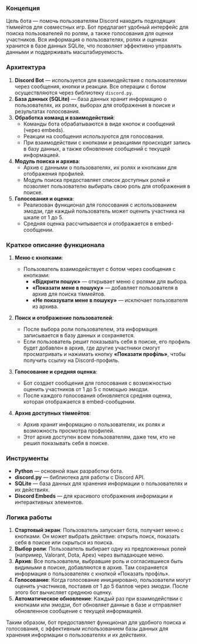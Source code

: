 ### Концепция
Цель бота — помочь пользователям Discord находить подходящих тіммейтов для совместных игр. Бот предлагает удобный интерфейс для поиска пользователей по ролям, а также голосования для оценки участников. Вся информация о пользователях, ролях и оценках хранится в базе данных SQLite, что позволяет эффективно управлять данными и поддерживать масштабируемость.

### Архитектура
1. **Discord Bot** — используется для взаимодействия с пользователями через сообщения, кнопки и реакции. Все операции с ботом осуществляются через библиотеку `discord.py`.
2. **База данных (SQLite)** — база данных хранит информацию о пользователях, их ролях, выборах для отображения в поиске и результатах голосования.
3. **Обработка команд и взаимодействий**:
   - Команды бота обрабатываются в виде кнопок и сообщений (через embeds).
   - Реакции на сообщения используются для голосования.
   - При взаимодействии с кнопками и реакциями происходит запись в базу данных, а также обновление сообщений с текущей информацией.
4. **Модуль поиска и архива**:
   - Архив с данными о пользователях, их ролях и кнопками для отображения профилей.
   - Модуль поиска предоставляет список доступных ролей и позволяет пользователю выбирать свою роль для отображения в поиске.
5. **Голосования и оценка**:
   - Реализован функционал для голосования с использованием эмодзи, где каждый пользователь может оценить участника на шкале от 1 до 5.
   - Средняя оценка рассчитывается и отображается в embed-сообщении.

### Краткое описание функционала
1. **Меню с кнопками**:
   - Пользователь взаимодействует с ботом через сообщения с кнопками:
     - **«Відкрити пошук»** — открывает меню с ролями для выбора.
     - **«Показати мене в пошуку»** — добавляет пользователя в архив для поиска тіммейтов.
     - **«Не показувати мене в пошуку»** — исключает пользователя из архива.
   
2. **Поиск и отображение пользователей**:
   - После выбора роли пользователем, эта информация записывается в базу данных и сохраняется.
   - Если пользователь решит показывать себя в поиске, его профиль будет добавлен в архив, где другие участники смогут просматривать и нажимать кнопку **«Показати профіль»**, чтобы получить ссылку на Discord-профиль.

3. **Голосование и средняя оценка**:
   - Бот создает сообщения для голосования с возможностью оценить участников от 1 до 5 с помощью эмодзи.
   - После каждого голосования обновляется средняя оценка, которая отображается в embed-сообщении.

4. **Архив доступных тіммейтов**:
   - Архив хранит информацию о пользователях, их ролях и возможность просмотра профилей.
   - Этот архив доступен всем пользователям, даже тем, кто не решил показывать себя в поиске.

### Инструменты
- **Python** — основной язык разработки бота.
- **discord.py** — библиотека для работы с Discord API.
- **SQLite** — база данных для хранения информации о пользователях и их действиях.
- **Discord Embeds** — для красивого отображения информации и интерактивных элементов.

### Логика работы
1. **Стартовый экран**: Пользователь запускает бота, получает меню с кнопками. Он может выбрать действие: открыть поиск, показать себя в поиске или скрыться из поиска.
2. **Выбор роли**: Пользователь выбирает одну из предложенных ролей (например, Valorant, Dota, Apex) через выпадающее меню.
3. **Архив**: Все пользователи, выбравшие роль и согласившиеся быть видимыми в поиске, добавляются в архив. Там сохраняется информация о пользователях с кнопкой «Показать профіль».
4. **Голосование**: Когда голосование инициировано, пользователи могут оценить участников, поставив от 1 до 5 баллов через эмодзи. После этого бот вычисляет среднюю оценку.
5. **Автоматическое обновление**: Каждый раз при взаимодействии с кнопками или эмодзи, бот обновляет данные в базе и отправляет обновленное сообщение с текущей информацией.

Таким образом, бот предоставляет функционал для удобного поиска и голосования, с эффективным использованием базы данных для хранения информации о пользователях и их действиях.
